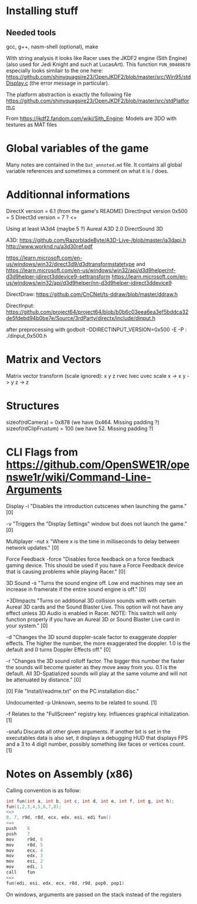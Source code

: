# Installing stuff
## Needed tools
gcc, g++, nasm-shell (optional), make


With string analysis it looks like Racer uses the JKDF2 engine (Sith Engine) (also used for Jedi Knight and such at LucasArt).
This function `FUN_00488670` especially looks similair to the one here:
https://github.com/shinyquagsire23/OpenJKDF2/blob/master/src/Win95/stdDisplay.c
(the error message in particular).

The platform abstraction is exactly the following file
https://github.com/shinyquagsire23/OpenJKDF2/blob/master/src/stdPlatform.c

From https://jkdf2.fandom.com/wiki/Sith_Engine: Models are 3DO with textures as MAT files

# Global variables of the game
Many notes are contained in the `Dat_annoted.md` file. It contains all global variable references and sometimes a comment on what it is / does.

# Additionnal informations
DirectX version = 6.1 (from the game's README)
DirectInput version 0x500 = 5
Direct3d version = 7 ? <=

Using at least IA3d4 (maybe 5 ?)
Aureal A3D 2.0
DirectSound 3D

A3D:
https://github.com/RazorbladeByte/A3D-Live-/blob/master/ia3dapi.h
http://www.worknd.ru/a3d30ref.pdf

https://learn.microsoft.com/en-us/windows/win32/direct3d9/d3dtransformstatetype
and
https://learn.microsoft.com/en-us/windows/win32/api/d3d9helper/nf-d3d9helper-idirect3ddevice9-settransform
https://learn.microsoft.com/en-us/windows/win32/api/d3d9helper/nn-d3d9helper-idirect3ddevice9

DirectDraw:
https://github.com/CnCNet/ts-ddraw/blob/master/ddraw.h

DirectInput:
https://github.com/project64/project64/blob/b0b6c03eea6ea3ef5bddca32de5fdebd94b0be7e/Source/3rdParty/directx/include/dinput.h

after preprocessing with godbolt -DDIRECTINPUT_VERSION=0x500 -E -P : ./dinput_0x500.h

# Matrix and Vectors

Matrix vector transform (scale ignored):
                            x
                            y
                            z
  rvec  lvec  uvec  scale
x                        -> x
y                        -> y
z                        -> z

# Structures
sizeof(rdCamera) = 0x878 (we have 0x464. Missing padding ?)
sizeof(rdClipFrustum) = 100 (we have 52. Missing padding ?)

# CLI Flags from  https://github.com/OpenSWE1R/openswe1r/wiki/Command-Line-Arguments

Display
-i
"Disables the introduction cutscenes when launching the game." [0]

-v
"Triggers the "Display Settings" window but does not launch the game." [0]

Multiplayer
-nut x
"Where x is the time in milliseconds to delay between network updates." [0]

Force Feedback
-force
"Disables force feedback on a force feedback gaming device. This should be used if you have a Force Feedback device that is causing problems while playing Racer." [0]

3D Sound
-s
"Turns the sound engine off. Low end machines may see an increase in framerate if the entire sound engine is off." [0]

+3DImpacts
"Turns on additional 3D collision sounds with with certain Aureal 3D cards and the Sound Blaster Live. This option will not have any effect unless 3D Audio is enabled in Racer.
NOTE: This switch will only function properly if you have an Aureal 3D or Sound Blaster Live card in your system." [0]

-d
"Changes the 3D sound doppler-scale factor to exaggerate doppler effects. The higher the number, the more exaggerated the doppler. 1.0 is the default and 0 turns Doppler Effects off." [0]

-r
"Changes the 3D sound rolloff factor. The bigger this number the faster the sounds will become quieter as they move away from you. 0.1 is the default. All 3D-Spatialized sounds will play at the same volume and will not be attenuated by distance." [0]

[0] File "Install/readme.txt" on the PC installation disc."

Undocumented
-p
Unknown, seems to be related to sound. [1]

-f
Relates to the "FullScreen" registry key. Influences graphical initialization. [1]

-snafu
Discards all other given arguments. If another bit is set in the executables data is also set, it displays a debugging HUD that displays FPS and a 3 to 4 digit number, possibly something like faces or vertices count. [1]


# Notes on Assembly (x86)

Calling convention is as follow:

```c
int fun(int a, int b, int c, int d, int e, int f, int g, int h);
fun(1,2,3,4,5,6,7,8);
<=>
8, 7, r9d, r8d, ecx, edx, esi, edi fun()
<=>
push    8
push    7
mov     r9d, 6
mov     r8d, 5
mov     ecx, 4
mov     edx, 3
mov     esi, 2
mov     edi, 1
call    fun
<=>
fun(edi, esi, edx, ecx, r8d, r9d, pop0, pop1)
```

On windows, arguments are passed on the stack instead of the registers
